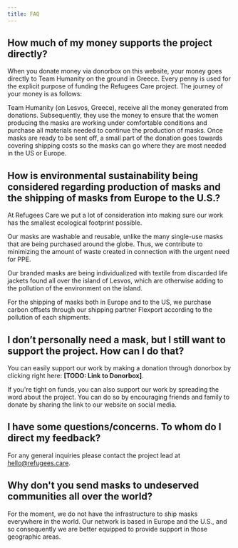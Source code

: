 ```yaml
---
title: FAQ
---
```


## How much of my money supports the project directly?

When you donate money via donorbox on this website, your money goes directly to
Team Humanity on the ground in Greece. Every penny is used for the explicit
purpose of funding the Refugees Care project. The journey of your money is as
follows:

Team Humanity (on Lesvos, Greece), receive all the money generated from
donations. Subsequently, they use the money to ensure that the women producing
the masks are working under comfortable conditions and purchase all materials
needed to continue the production of masks. Once masks are ready to be sent off,
a small part of the donation goes towards covering shipping costs so the masks
can go where they are most needed in the US or Europe.

## How is environmental sustainability being considered regarding production of masks and the shipping of masks from Europe to the U.S.?

At Refugees Care we put a lot of consideration into making sure our work has the
smallest ecological footprint possible.

Our masks are washable and reusable, unlike the many single-use masks that are
being purchased around the globe. Thus, we contribute to minimizing the amount
of waste created in connection with the urgent need for PPE.

Our branded masks are being individualized with textile from discarded life
jackets found all over the island of Lesvos, which are otherwise adding to the
pollution of the environment on the island.

For the shipping of masks both in Europe and to the US, we purchase carbon
offsets through our shipping partner Flexport according to the pollution of each
shipments.

## I don’t personally need a mask, but I still want to support the project. How can I do that?

You can easily support our work by making a donation through donorbox by
clicking right here: **[TODO: Link to Donorbox]**.

If you're tight on funds, you can also support our work by spreading the word
about the project. You can do so by encouraging friends and family to donate by
sharing the link to our website on social media.

## I have some questions/concerns. To whom do I direct my feedback?

For any general inquiries please contact the project lead at
[hello@refugees.care](mailto:hello@refugees.care).

## Why don't you send masks to undeserved communities all over the world?

For the moment, we do not have the infrastructure to ship masks everywhere in
the world. Our network is based in Europe and the U.S., and so consequently we
are better equipped to provide support in those geographic areas.
